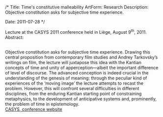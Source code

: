 /*
Title: Time's constitutive malleability
ArtForm: Research
Description: Objective constitution asks for subjective time experience.

Date: 2011-07-28
*/

Lecture at the CASYS 2011 conference held in Liège, August 9<sup>th</sup>, 2011. Abstract:  

<br>
Objective constitution asks for subjective time experience. Drawing this central proposition from contemporary 
film studies and Andrey Tarkovsky’s writings on film, the lecture will juxtapose this idea with the Kantian concepts of 
time and unity of apperception&mdash;albeit the important difference of level of discourse. 
The advanced conception is indeed crucial in the understanding of the genesis of meaning: 
through the peculiar kind of experiences of the ‘moving image’ the lecture attempts to recast the problem. 
However, this will confront several difficulties in different disciplines, from the enduring Kantian starting point 
of constraining metaphysics, to the development of anticipative systems and, prominently, the problem of time in epistemology.  

<br>
<a href="http://www2.ulg.ac.be/mathgen/CHAOS/CASYS.html" target="_blank">CASYS, conference website</a>
